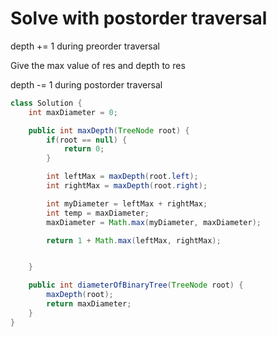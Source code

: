 <h1>Solve with postorder traversal</h1>

<p>depth += 1 during preorder traversal</p>
<p>Give the max value of res and depth to res</p>
<p>depth -= 1 during postorder traversal</p>

```java
class Solution {
    int maxDiameter = 0;

    public int maxDepth(TreeNode root) {
        if(root == null) {
            return 0;
        }

        int leftMax = maxDepth(root.left);
        int rightMax = maxDepth(root.right);

        int myDiameter = leftMax + rightMax;
        int temp = maxDiameter;
        maxDiameter = Math.max(myDiameter, maxDiameter);

        return 1 + Math.max(leftMax, rightMax);


    }

    public int diameterOfBinaryTree(TreeNode root) {
        maxDepth(root);
        return maxDiameter;
    }
}
```
